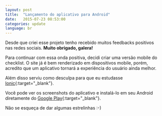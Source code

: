 ```yaml
---
layout: post
title:  "Lançamento do aplicativo para Android"
date:   2015-07-23 08:53:00
categories: update
language: br
---
```


Desde que criei esse projeto tenho recebido muitos feedbacks positivos nas redes sociais. **Muito obrigado, galera!**

Para continuar com essa onda positiva, decidi criar uma versão mobile do checklist. O site já é bem renderizado em dispositivos mobile, porém, acredito que um aplicativo tornará a experiência do usuário ainda melhor.

Além disso serviu como desculpa para que eu estudasse [Ionic](http://ionicframework.com/){:target="_blank"}.

Você pode ver os screenshots do aplicativo e instalá-lo em seu Android diretamente do [Google Play](https://play.google.com/store/apps/details?id=com.ionicframework.wordpresssecuritychecklistapp804039){:target="_blank"}.

Não se esqueça de dar algumas estrelinhas :-)
